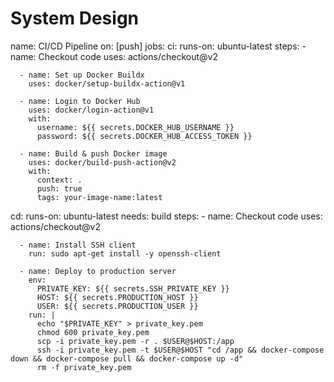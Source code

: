 # System Design

name: CI/CD Pipeline
on: [push]
jobs:
ci:
runs-on: ubuntu-latest
steps: - name: Checkout code
uses: actions/checkout@v2

      - name: Set up Docker Buildx
        uses: docker/setup-buildx-action@v1

      - name: Login to Docker Hub
        uses: docker/login-action@v1
        with:
          username: ${{ secrets.DOCKER_HUB_USERNAME }}
          password: ${{ secrets.DOCKER_HUB_ACCESS_TOKEN }}

      - name: Build & push Docker image
        uses: docker/build-push-action@v2
        with:
          context: .
          push: true
          tags: your-image-name:latest

cd:
runs-on: ubuntu-latest
needs: build
steps: - name: Checkout code
uses: actions/checkout@v2

      - name: Install SSH client
        run: sudo apt-get install -y openssh-client

      - name: Deploy to production server
        env:
          PRIVATE_KEY: ${{ secrets.SSH_PRIVATE_KEY }}
          HOST: ${{ secrets.PRODUCTION_HOST }}
          USER: ${{ secrets.PRODUCTION_USER }}
        run: |
          echo "$PRIVATE_KEY" > private_key.pem
          chmod 600 private_key.pem
          scp -i private_key.pem -r . $USER@$HOST:/app
          ssh -i private_key.pem -t $USER@$HOST "cd /app && docker-compose down && docker-compose pull && docker-compose up -d"
          rm -f private_key.pem
